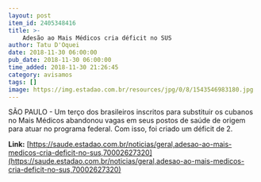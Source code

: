 ```yaml
---
layout: post
item_id: 2405348416
title: >-
    Adesão ao Mais Médicos cria déficit no SUS
author: Tatu D'Oquei
date: 2018-11-30 06:00:00
pub_date: 2018-11-30 06:00:00
time_added: 2018-11-30 21:26:45
category: avisamos
tags: []
image: https://img.estadao.com.br/resources/jpg/0/8/1543546983180.jpg
---
```


SÃO PAULO - Um terço dos brasileiros inscritos para substituir os cubanos no Mais Médicos abandonou vagas em seus postos de saúde de origem para atuar no programa federal. Com isso, foi criado um déficit de 2.

**Link:** [https://saude.estadao.com.br/noticias/geral,adesao-ao-mais-medicos-cria-deficit-no-sus,70002627320](https://saude.estadao.com.br/noticias/geral,adesao-ao-mais-medicos-cria-deficit-no-sus,70002627320)

